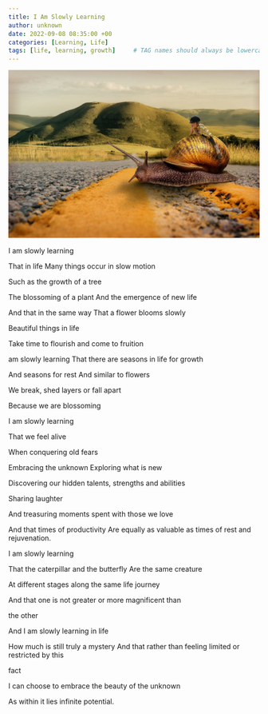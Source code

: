 ```yaml
---
title: I Am Slowly Learning
author: unknown
date: 2022-09-08 08:35:00 +00
categories: [Learning, Life]
tags: [life, learning, growth]     # TAG names should always be lowercase
---
```


![slowly-learning](/assets/img/slowly-learning.jpg)

I am slowly learning

That in life Many things occur in slow motion

Such as the growth of a tree

The blossoming of a plant And the emergence of new life

And that in the same way That a flower blooms slowly

Beautiful things in life

Take time to flourish and come to fruition

am slowly learning That there are seasons in life for growth

And seasons for rest And similar to flowers

We break, shed layers or fall apart

Because we are blossoming

I am slowly learning

That we feel alive

When conquering old fears

Embracing the unknown Exploring what is new

Discovering our hidden talents, strengths and abilities

Sharing laughter

And treasuring moments spent with those we love

And that times of productivity Are equally as valuable as times of rest and rejuvenation.

I am slowly learning

That the caterpillar and the butterfly Are the same creature

At different stages along the same life journey

And that one is not greater or more magnificent than

the other

And I am slowly learning in life

How much is still truly a mystery And that rather than feeling limited or restricted by this

fact

I can choose to embrace the beauty of the unknown

As within it lies infinite potential.
